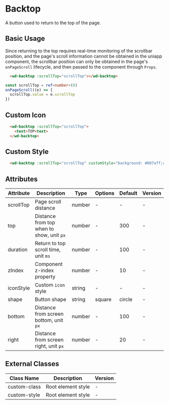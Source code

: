 # Backtop

A button used to return to the top of the page.

## Basic Usage

Since returning to the top requires real-time monitoring of the scrollbar position, and the page's scroll information cannot be obtained in the uniapp component,
the scrollbar position can only be obtained in the page's `onPageScroll` lifecycle, and then passed to the component through `Props`.

```html
  <wd-backtop :scrollTop="scrollTop"></wd-backtop>
```

```typescript
const scrollTop = ref<number>(0)
onPageScroll((e) => {
  scrollTop.value = e.scrollTop
})
```

## Custom Icon

```html
  <wd-backtop :scrollTop="scrollTop">
    <text>TOP<text>
  </wd-backtop>
```

## Custom Style

```html
  <wd-backtop :scrollTop="scrollTop" customStyle="background: #007aff;color:white;"></wd-backtop>
```

## Attributes

| Attribute  | Description                                                | Type   | Options | Default | Version |
| ---------- | ---------------------------------------------------------- | ------ | ------- | ------- | ------- |
| scrollTop  | Page scroll distance                                       | number | -       | -       | -       |
| top        | Distance from top when to show, unit `px`                  | number | -       | 300     | -       |
| duration   | Return to top scroll time, unit `ms`                       | number | -       | 100     | -       |
| zIndex     | Component z-index property                                 | number | -       | 10      | -       |
| iconStyle  | Custom `icon` style                                        | string | -       | -       | -       |
| shape      | Button shape                                               | string | square  | circle  | -       |
| bottom     | Distance from screen bottom, unit `px`                        | number | -       | 100     | -       |
| right      | Distance from screen right, unit `px`                      | number | -       | 20      | -       |

## External Classes

| Class Name    | Description          | Version |
| ------------- | -------------------- | ------- |
| custom-class  | Root element style   | -       |
| custom-style  | Root element style   | -       |